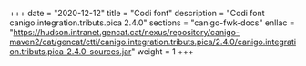 +++
date        = "2020-12-12"
title       = "Codi font"
description = "Codi font canigo.integration.tributs.pica 2.4.0"
sections    = "canigo-fwk-docs"
enllac		= "https://hudson.intranet.gencat.cat/nexus/repository/canigo-maven2/cat/gencat/ctti/canigo.integration.tributs.pica/2.4.0/canigo.integration.tributs.pica-2.4.0-sources.jar"
weight		= 1
+++
